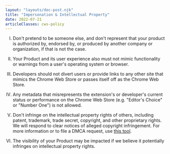 ```yaml
---
layout: "layouts/doc-post.njk"
title: "Impersonation & Intellectual Property"
date: 2022-07-21
articleClasses: cws-policy
---
```


<!-- Atypical formatting is necessary to enable markdown formatting for LI contents -->
<ol type="I">
<li>

Don't pretend to be someone else, and don't represent that your product is authorized by, endorsed
by, or produced by another company or organization, if that is not the case.

</li>
<li>

Your Product and its user experience also must not mimic functionality or warnings from a user's
operating system or browser.

</li>
<li>

Developers should not divert users or provide links to any other site that mimics the Chrome Web
Store or passes itself off as the Chrome Web Store.

</li>
<li>

Any metadata that misrepresents the extension's or developer's current status or performance on the
Chrome Web Store (e.g. "Editor's Choice" or "Number One") is not allowed.

</li>
<li>

Don't infringe on the intellectual property rights of others, including patent, trademark, trade
secret, copyright, and other proprietary rights. We will respond to clear notices of alleged
copyright infringement. For more information or to file a DMCA request, use [this tool][dmca-tool].

</li>
<li>

The visibility of your Product may be impacted if we believe it potentially infringes on
intellectual property rights.

</li>
</ol>

[dmca-tool]: http://www.google.com/support/bin/static.py?page=ts.cs&ts=1114905
